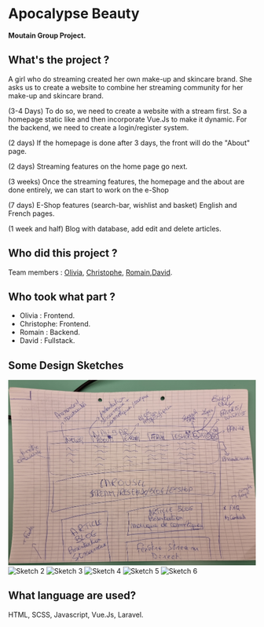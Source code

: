 # Apocalypse Beauty

**Moutain Group Project.**

<!-- Link of the finished project : [here](https://becodeorg.github.io/hamilton-7-escapium-DaDaQue-1/). -->

## **What's the project ?**

A girl who do streaming created her own make-up and skincare brand. She asks us to create a website to combine her streaming community for her make-up and skincare brand.

(3-4 Days)
To do so, we need to create a website with a stream first. So a homepage static like and then incorporate Vue.Js to make it dynamic. For the backend, we need to create a login/register system.

(2 days)
If the homepage is done after 3 days, the front will do the "About" page.

(2 days)
Streaming features on the home page go next.

(3 weeks)
Once the streaming features, the homepage and the about are done entirely, we can start to work on the e-Shop

(7 days)
E-Shop features (search-bar, wishlist and basket)
English and French pages.

(1 week and half)
Blog with database, add edit and delete articles.

## **Who did this project ?**

Team members : [Olivia](https://github.com/OliviaDemaret), [Christophe](https://github.com/Crimsm), [Romain](https://github.com/Zaddes),[David](https://github.com/DAbranka).

## **Who took what part ?**

- Olivia : Frontend.
- Christophe: Frontend.
- Romain : Backend.
- David : Fullstack.

## **Some Design Sketches**

![Sketch 1](./assets/img/20230112_102252.jpg "Sketch 1")
![Sketch 2](./assets/img/20230112_102309.png "Sketch 2")
![Sketch 3](./assets/img/20230112_102323.png "Sketch 3")
![Sketch 4](./assets/img/20230112_102331.png "Sketch 4")
![Sketch 5](./assets/img/20230112_102342.png "Sketch 5")
![Sketch 6](./assets/img/20230112_102348.png "Sketch 6")

## **What language are used?**

HTML, SCSS, Javascript, Vue.Js, Laravel.

<!-- ## **What the easiest part ?**

- David : The Footer.
- Quentin : The navbar was pretty difficult to achieve.
- Danaé : the HTML and SCSS of each page, and the organization of all the SCSS folders. -->

<!-- ## **What the hardest part ?**

- David : Integrate the Google map and also the area icon on it.
- Quentin : Make the html of each pages.
- Danaé : the Javascript's animations. -->
